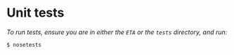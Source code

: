# Unit tests

_To run tests, ensure you are in either the `ETA` or the `tests` directory, and run:_

```
$ nosetests
```
